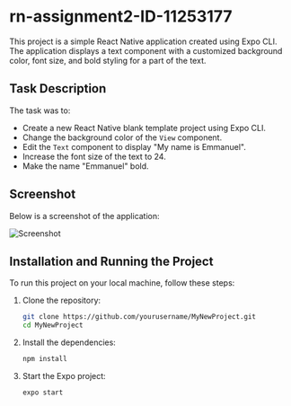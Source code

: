 # rn-assignment2-ID-11253177

This project is a simple React Native application created using Expo CLI. The application displays a text component with a customized background color, font size, and bold styling for a part of the text.

## Task Description

The task was to:
- Create a new React Native blank template project using Expo CLI.
- Change the background color of the `View` component.
- Edit the `Text` component to display "My name is Emmanuel".
- Increase the font size of the text to 24.
- Make the name "Emmanuel" bold.

## Screenshot

Below is a screenshot of the application:

![Screenshot](screenshot.png)

## Installation and Running the Project

To run this project on your local machine, follow these steps:

1. Clone the repository:

    ```bash
    git clone https://github.com/yourusername/MyNewProject.git
    cd MyNewProject
    ```

2. Install the dependencies:

    ```bash
    npm install
    ```

3. Start the Expo project:

    ```bash
    expo start
    ```


